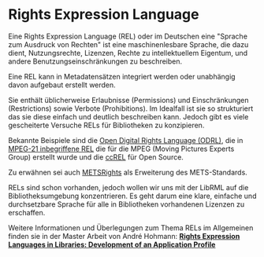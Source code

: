 # Rights Expression Language

Eine Rights Expression Language (REL) oder im Deutschen eine "Sprache zum Ausdruck von Rechten" ist eine maschinenlesbare Sprache, die dazu dient, Nutzungsrechte, Lizenzen, Rechte zu intellektuellem Eigentum, und andere Benutzungseinschränkungen zu beschreiben.

Eine REL kann in Metadatensätzen integriert werden oder unabhängig davon aufgebaut erstellt werden.

Sie enthält üblicherweise Erlaubnisse (Permissions) und Einschränkungen (Restrictions) sowie Verbote (Prohibitions). Im Idealfall ist sie so strukturiert das sie diese einfach und deutlich beschreiben kann. Jedoch gibt es viele gescheiterte Versuche RELs für Bibliotheken zu konzipieren.

Bekannte Beispiele sind die [Open Digital Rights Language (ODRL)](https://en.wikipedia.org/wiki/ODRL), die in [MPEG-21 inbegriffene REL](https://de.wikipedia.org/wiki/MPEG-21) die für die MPEG (Moving Pictures Experts Group) erstellt wurde und die [ccREL](https://en.wikipedia.org/wiki/Creative_Commons_Rights_Expression_Language) für Open Source.

Zu erwähnen sei auch [METSRights](https://www.loc.gov/standards/rights/METSRights.xsd) als Erweiterung des METS-Standards.

RELs sind schon vorhanden, jedoch wollen wir uns mit der LibRML auf die Bibliotheksumgebung konzentrieren. Es geht darum eine klare, einfache und durchsetzbare Sprache für alle in Bibliotheken vorhandenen Lizenzen zu erschaffen.

Weitere Informationen und Überlegungen zum Thema RELs im Allgemeinen finden sie in der Master Arbeit von André Hohmann:
**[Rights Expression Languages in Libraries: Development of an Application Profile](https://urn.kb.se/resolve?urn=urn:nbn:se:hb:diva-10693)**
